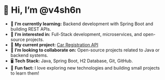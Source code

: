 # 👋 Hi, I’m @v4sh6n

- 🌱 **I’m currently learning:** Backend development with Spring Boot and building REST APIs.
- 🚀 **I’m interested in:** Full-Stack development, microservices, and open-source projects.
- 🎯 **My current project:** [Car Registration API](https://github.com/v4sh6n/car-registration-api)
- 🤝 **I’m looking to collaborate on:** Open-source projects related to Java or backend systems.
- 🖥️ **Tech Stack:** Java, Spring Boot, H2 Database, Git, GitHub.
- 🎉 **Fun fact:** I love exploring new technologies and building small projects to learn them!

